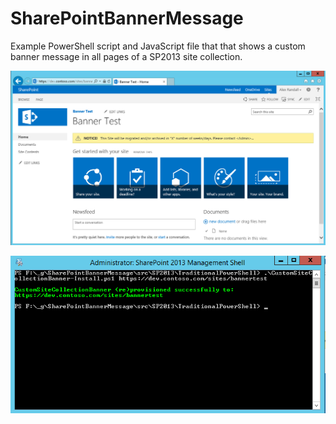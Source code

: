# SharePointBannerMessage
Example PowerShell script and JavaScript file that that shows a custom banner message in all pages of a SP2013 site collection.

![Alt text](docs/SP2013Screenshot.png)

![Alt text](docs/SP2013PowerShellScreenshot.png)
